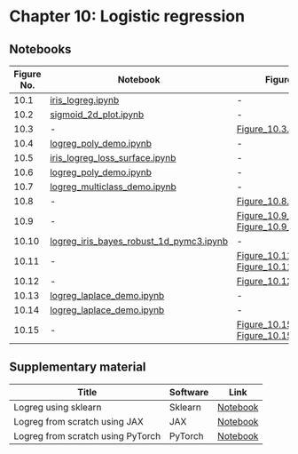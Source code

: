 
# Chapter 10: Logistic regression

## Notebooks

|Figure No. | Notebook | Figure |
|--|--|--|
| 10.1 | [iris_logreg.ipynb](iris_logreg.ipynb) | - |
| 10.2 | [sigmoid_2d_plot.ipynb](sigmoid_2d_plot.ipynb) | - |
| 10.3 | - | [Figure_10.3.png](https://github.com/probml/pml-book/blob/main/book1-figures/Figure_10.3.png)<br/> |
| 10.4 | [logreg_poly_demo.ipynb](logreg_poly_demo.ipynb) | - |
| 10.5 | [iris_logreg_loss_surface.ipynb](iris_logreg_loss_surface.ipynb) | - |
| 10.6 | [logreg_poly_demo.ipynb](logreg_poly_demo.ipynb) | - |
| 10.7 | [logreg_multiclass_demo.ipynb](logreg_multiclass_demo.ipynb) | - |
| 10.8 | - | [Figure_10.8.png](https://github.com/probml/pml-book/blob/main/book1-figures/Figure_10.8.png)<br/> |
| 10.9 | - | [Figure_10.9_A.png](https://github.com/probml/pml-book/blob/main/book1-figures/Figure_10.9_A.png)<br/>[Figure_10.9_B.png](https://github.com/probml/pml-book/blob/main/book1-figures/Figure_10.9_B.png)<br/> |
| 10.10 | [logreg_iris_bayes_robust_1d_pymc3.ipynb](logreg_iris_bayes_robust_1d_pymc3.ipynb) | - |
| 10.11 | - | [Figure_10.11_B.png](https://github.com/probml/pml-book/blob/main/book1-figures/Figure_10.11_B.png)<br/>[Figure_10.11_A.png](https://github.com/probml/pml-book/blob/main/book1-figures/Figure_10.11_A.png)<br/> |
| 10.12 | - | [Figure_10.12.png](https://github.com/probml/pml-book/blob/main/book1-figures/Figure_10.12.png)<br/> |
| 10.13 | [logreg_laplace_demo.ipynb](logreg_laplace_demo.ipynb) | - |
| 10.14 | [logreg_laplace_demo.ipynb](logreg_laplace_demo.ipynb) | - |
| 10.15 | - | [Figure_10.15_A.png](https://github.com/probml/pml-book/blob/main/book1-figures/Figure_10.15_A.png)<br/>[Figure_10.15_B.png](https://github.com/probml/pml-book/blob/main/book1-figures/Figure_10.15_B.png)<br/> |
## Supplementary material
|Title|Software|Link|
-|-|-
|Logreg using sklearn|Sklearn|[Notebook](https://colab.research.google.com/github/probml/probml-notebooks/blob/master/notebooks/logreg_sklearn.ipynb)
|Logreg from scratch using JAX|JAX|[Notebook](https://colab.research.google.com/github/probml/probml-notebooks/blob/master/notebooks/logreg_jax.ipynb)
|Logreg from scratch using PyTorch|PyTorch|[Notebook](https://colab.research.google.com/github/probml/probml-notebooks/blob/master/notebooks/logreg_pytorch.ipynb)